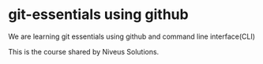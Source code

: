 # git-essentials using github

We are learning git essentials using github and command line interface(CLI)

This is the course shared by Niveus Solutions.
